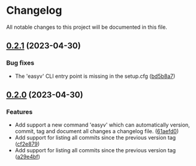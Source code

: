 # Changelog

All notable changes to this project will be documented in this file. 

## [0.2.1](https://github.com/nicolasdao/easypipinstall/compare/v0.2.0...v0.2.1) (2023-04-30)

### Bug fixes

- The 'easyv' CLI entry point is missing in the setup.cfg ([bd5b8a7](https://github.com/nicolasdao/easypipinstall/commit/bd5b8a7))


## [0.2.0](https://github.com/nicolasdao/easypipinstall/compare/v0.1.6...v0.2.0) (2023-04-30)

### Features

- Add support a new command 'easyv' which can automatically version, commit, tag and document all changes a changelog file. ([61aefd0](https://github.com/nicolasdao/easypipinstall/commit/61aefd0))
- Add support for listing all commits since the previous version tag ([cf2e879](https://github.com/nicolasdao/easypipinstall/commit/cf2e879))
- Add support for listing all commits since the previous version tag ([a29e4bf](https://github.com/nicolasdao/easypipinstall/commit/a29e4bf))


